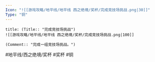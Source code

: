 ```yaml
---
Icon: "![[游戏攻略/地平线/地平线 西之绝境/奖杯/完成竞技场挑战.png|30]]"
Type: "铜"
---
```

```ad-common-bronze-trophy
title: (Title:: "完成竞技场挑战")
![[游戏攻略/地平线/地平线 西之绝境/奖杯/完成竞技场挑战.png|100]]

(Comment:: "完成一组竞技场挑战。")
```

#地平线/西之绝境/奖杯 #奖杯 #铜
